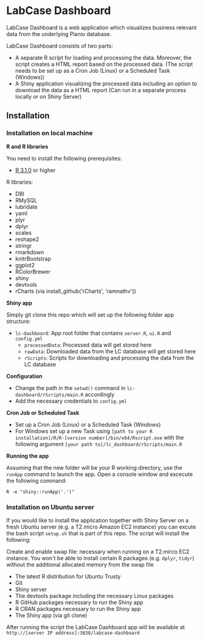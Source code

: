 # LabCase Dashboard

LabCase Dashboard is a web application which visualizes business relevant data from the underlying Planio database.

LabCase Dashboard consists of two parts:

* A separate R script for loading and processing the data. Moreover, the script creates a HTML report based on the processed data. (The script needs to be set up as a Cron Job (Linux) or a Scheduled Task (Windows))
* A Shiny application visualizing the processed data including an option to download the data as a HTML report (Can run in a separate process locally or on Shiny Server)

## Installation

### Installation on local machine

**R and R libraries**

You need to install the following prerequisites:

* [R 3.1.0](http://www.r-project.org) or higher

R libraries:

* DBI
* RMySQL
* lubridate
* yaml
* plyr
* dplyr
* scales
* reshape2
* stringr
* rmarkdown
* knitrBootstrap
* ggplot2
* RColorBrewer
* shiny
* devtools
* rCharts (via install_github('rCharts', 'ramnathv'))

**Shiny app**

Simply git clone this repo which will set up the following folder app structure:


  * `lc-dashboard`: App root folder that contains `server.R`, `ui.R` and `config.yml`
	  * `processedData`: Processed data will get stored here
	  * `rawData`: Downloaded data from the LC database will get stored here
	  * `rScripts`: Scripts for downloading and processing the data from the LC database


**Configuration**
	  
* Change the path in the `setwd()` command in `lc-dashboard/rScripts/main.R`  accordingly
* Add the necessary credentials to `config.yml`

**Cron Job or Scheduled Task**

* Set up a Cron Job (Linux) or a Scheduled Task (Windows)
* For Windows set up a new Task using `[path to your R installation]/R/R-[version number]/bin/x64/Rscript.exe` with the following argument `[your path to]/lc_dashboard/rScripts/main.R` 

**Running the app**

Assuming that the new folder will be your R working directory, use the `runApp` command to launch the app. Open a console window and excecute the following command:

    R -e "shiny::runApp('.')"



### Installation on Ubuntu server

If you would like to install the application together with Shiny Server on a fresh Ubuntu server (e.g. a T2.micro Amazon EC2 instance) you can excute the bash script `setup.sh` that is part of this repo. The script will install the following:

Create and enable swap file: necessary when running on a T2.mirco EC2 instance. You won't be able to install certain R packages (e.g. `dplyr`, `tidyr`) without the additional allocated memory from the swap file
* The latest R distribution for Ubuntu Trusty
* Git
* Shiny server
* The devtools package including the necessary Linux packages
* R GitHub packages necessary to run the Shiny app
* R CRAN packages necessary to run the Shiny app
* The Shiny app (via git clone)

After running the script the LabCase Dashboard app will be available at `http://[server IP address]:3838/labcase-dashboard`

